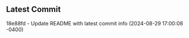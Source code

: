 
## Latest Commit
18e88fd - Update README with latest commit info (2024-08-29 17:00:08 -0400) <Yunxi-Zhou>
